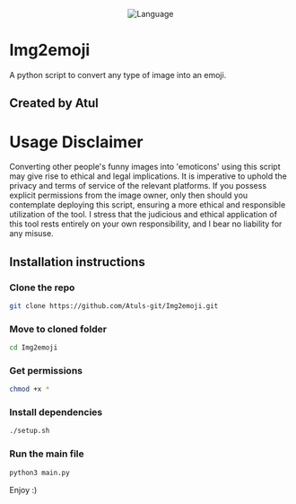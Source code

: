 <p align="center">
  <img align="center" src="https://img.shields.io/badge/Language_used-Python_&_Bash-magenta" alt="Language" />
</p>

# Img2emoji
 A python script to convert any type of image into an emoji.

## Created by Atul

# Usage Disclaimer
 Converting other people's funny images into 'emoticons' using this script may give rise to ethical and legal implications. It is imperative to uphold the privacy and terms of service of the relevant platforms. If you possess explicit permissions from the image owner, only then should you contemplate deploying this script, ensuring a more ethical and responsible utilization of the tool. I stress that the judicious and ethical application of this tool rests entirely on your own responsibility, and I bear no liability for any misuse.

## Installation instructions

 ### Clone the repo
  ```bash
  git clone https://github.com/Atuls-git/Img2emoji.git
  ```
 ### Move to cloned folder
  ```bash
  cd Img2emoji
  ```
 ### Get permissions
  ```bash
  chmod +x *
  ```
 ### Install dependencies
  ```bash
  ./setup.sh
  ```
 ### Run the main file
  ```bash
  python3 main.py
  ```
Enjoy :)